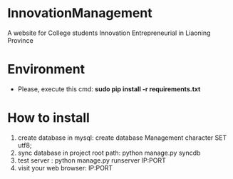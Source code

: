 InnovationManagement
====================

A website for College students Innovation  Entrepreneurial  in Liaoning Province 

# Environment 
 * Please, execute this cmd: **sudo pip install -r requirements.txt**

# How to install

 1. create database in mysql: create database Management character SET utf8;
 1. sync database in project root path: python manage.py syncdb
 1. test server : python manage.py runserver IP:PORT
 1. visit your web browser: IP:PORT
